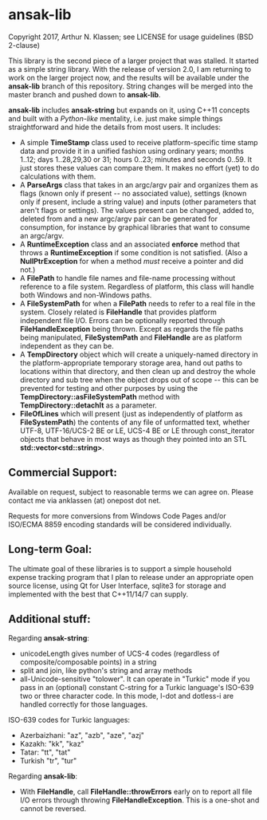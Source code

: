 ansak-lib
=========

Copyright 2017, Arthur N. Klassen; see LICENSE for usage guidelines (BSD 2-clause)

This library is the second piece of a larger project that was stalled. It started as a simple string library. With the release of version 2.0, I am returning to work on the larger project now, and the results will be available under the **ansak-lib** branch of this repository. String changes will be merged into the master branch and pushed down to **ansak-lib**.

**ansak-lib** includes **ansak-string** but expands on it, using C++11 concepts and built with a *Python-like* mentality, i.e. just make simple things straightforward and hide the details from most users. It includes:

* A simple **TimeStamp** class used to receive platform-specific time stamp data and provide it in a unified fashion using ordinary years; months 1..12; days 1..28,29,30 or 31; hours 0..23; minutes and seconds 0..59. It just stores these values can compare them. It makes no effort (yet) to do calculations with them.
* A **ParseArgs** class that takes in an argc/argv pair and organizes them as flags (known only if present -- no associated value), settings (known only if present, include a string value) and inputs (other parameters that aren't flags or settings). The values present can be changed, added to, deleted from and a new argc/argv pair can be generated for consumption, for instance by graphical libraries that want to consume an argc/argv.
* A **RuntimeException** class and an associated **enforce** method that throws a **RuntimeException** if some condition is not satisfied. (Also a **NullPtrException** for when a method *must* receive a pointer and did not.)
* A **FilePath** to handle file names and file-name processing without reference to a file system. Regardless of platform, this class will handle both Windows and non-Windows paths.
* A **FileSystemPath** for when a **FilePath** needs to refer to a real file in the system. Closely related is **FileHandle** that provides platform independent file I/O. Errors can be optionally reported through **FileHandleException** being thrown. Except as regards the file paths being manipulated, **FileSystemPath** and **FileHandle** are as platform independent as they can be.
* A **TempDirectory** object which will create a uniquely-named directory in the platform-appropriate temporary storage area, hand out paths to locations within that directory, and then clean up and destroy the whole directory and sub tree when the object drops out of scope -- this can be prevented for testing and other purposes by using the **TempDirectory::asFileSystemPath** method with **TempDirectory::detachIt** as a parameter.
* **FileOfLines** which will present (just as independently of platform as **FileSystemPath**) the contents of any file of unformatted text, whether UTF-8, UTF-16/UCS-2 BE or LE, UCS-4 BE or LE through const\_iterator objects that behave in most ways as though they pointed into an STL **std::vector&lt;std::string&gt;**.

Commercial Support:
-------------------

Available on request, subject to reasonable terms we can agree on. Please contact me via anklassen (at) onepost dot net.

Requests for more conversions from Windows Code Pages and/or ISO/ECMA 8859 encoding standards will be considered individually.

Long-term Goal:
---------------

The ultimate goal of these libraries is to support a simple household expense tracking program that I plan to release under an appropriate open source license, using Qt for User Interface, sqlite3 for storage and implemented with the best that C++11/14/7 can supply.

Additional stuff:
-----------------

Regarding **ansak-string**:

* unicodeLength gives number of UCS-4 codes (regardless of composite/composable points) in a string
* split and join, like python's string and array methods
* all-Unicode-sensitive "tolower". It can operate in "Turkic" mode if you pass in an (optional) constant C-string for a Turkic language's ISO-639 two or three character code. In this mode, I-dot and dotless-i are handled correctly for those languages.

ISO-639 codes for Turkic languages:

* Azerbaizhani: "az", "azb", "aze", "azj"
* Kazakh: "kk", "kaz"
* Tatar: "tt", "tat"
* Turkish "tr", "tur"

Regarding **ansak-lib**:
* With **FileHandle**, call **FileHandle::throwErrors** early on to report all file I/O errors through throwing **FileHandleException**. This is a one-shot and cannot be reversed.
